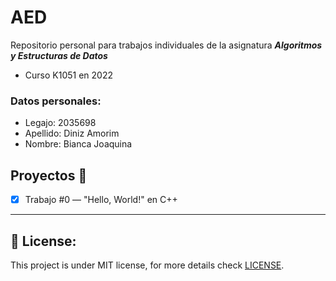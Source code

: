# AED
Repositorio personal para trabajos individuales de la asignatura **_Algoritmos y Estructuras de Datos_**
* Curso K1051 en 2022  

### Datos personales:
* Legajo: 2035698
* Apellido: Diniz Amorim
* Nombre: Bianca Joaquina


## Proyectos :construction:
- [x] Trabajo #0 — "Hello, World!" en C++





---
## :key: License:

This project is under MIT license, for more details check [LICENSE](https://github.com/amorim-dev/Launchbase-Bootcamp/blob/master/LICENSE).



